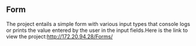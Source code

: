 ## Form
The project entails a simple form with various input types that console logs or prints the value entered by the user in the input fields.Here is the link to view the project:http://172.20.94.28/Forms/
